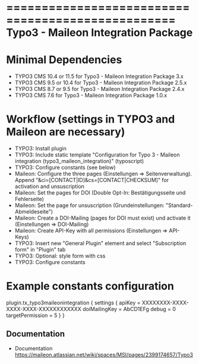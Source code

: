 ==================================================
Typo3 - Maileon Integration Package
==================================================

Minimal Dependencies
====================

* TYPO3 CMS 10.4 or 11.5 for Typo3 - Maileon Integration Package 3.x
* TYPO3 CMS 9.5 or 10.4 for Typo3 - Maileon Integration Package 2.5.x
* TYPO3 CMS 8.7 or 9.5 for Typo3 - Maileon Integration Package 2.4.x
* TYPO3 CMS 7.6 for Typo3 - Maileon Integration Package 1.0.x

Workflow (settings in TYPO3 and Maileon are necessary)
======================================================
* TYPO3: Install plugin
* TYPO3: Include static template "Configuration for Typo 3 - Maileon integration (typo3_maileon_integration)" (typoscript)
* TYPO3: Configure constants (see below)
* Maileon: Configure the three pages (Einstellungen => Seitenverwaltung). Append "&ci=[CONTACT|ID]&cs=[CONTACT|CHECKSUM]" for activation and unsuscription
* Maileon: Set the pages for DOI (Double Opt-In: Bestätigungsseite und Fehlerseite)
* Maileon: Set the page for unsuscription (Grundeinstellungen: "Standard-Abmeldeseite")
* Maileon: Create a DOI-Mailing (pages for DOI must exist) und activate it (Einstellungen => DOI-Mailing)
* Maileon: Create API-Key with all permissions (Einstellungen => API-Keys)
* TYPO3: Insert new "General Plugin" element and select "Subscription form" in "Plugin" tab
* TYPO3: Optional: style form with css
* TYPO3: Configure constants


Example constants configuration
===============================
plugin.tx_typo3maileonintegration {
	settings {
		apiKey = XXXXXXXX-XXXX-XXXX-XXXX-XXXXXXXXXXXX
		doiMailingKey = AbCD1EFg
		debug = 0
		targetPermission = 5
	}
}

Documentation
-------------

* Documentation https://maileon.atlassian.net/wiki/spaces/MSI/pages/2399174657/Typo3
